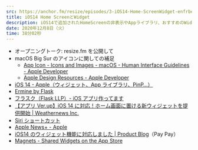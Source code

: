 ```yaml
---
src: https://anchor.fm/resize/episodes/3-iOS14-Home-ScreenWidget-enfrbe
title: iOS14 Home ScreenとWidget
description: iOS14で追加されたHomeScreenの非表示やAppライブラリ、おすすめのWidgetなどについて話しました。
date: 2020年12月8日（火）
time: 38分02秒
---
```


- オープニングトーク: resize.fm を公開して
- macOS Big Sur のアイコンに関しての補足
  - [App Icon - Icons and Images - macOS - Human Interface Guidelines - Apple Developer](https://developer.apple.com/design/human-interface-guidelines/macos/icons-and-images/app-icon/)
  - [Apple Design Resources - Apple Developer](https://developer.apple.com/design/resources/#macos-apps)
- [iOS 14 - Apple（ウィジェット、App ライブラリ、PinP…）](https://www.apple.com/jp/ios/ios-14/)
- [Ermine by Flask](https://flaskapp.com/ja/ermine/)
- [フラスク（Flask LLP）- iOS アプリ作ってます](https://flaskapp.com/ja/)
- [【アプリ Ver.up】iOS 14 に対応！ホーム画面に置ける新ウィジェットを提供開始 | Weathernews Inc.](https://jp.weathernews.com/news/32647/)
- [Siri ショートカット](https://support.apple.com/ja-jp/HT209055)
- [Apple News+ - Apple](https://www.apple.com/apple-news/)
- [iOS14 のウィジェット機能に対応しました | Product Blog](https://blog.paypay.ne.jp/paypay-widgets-ios-14/)（Pay Pay）
- [Magnets - Shared Widgets on the App Store](https://apps.apple.com/us/app/magnets-shared-widgets/id1520682943)
